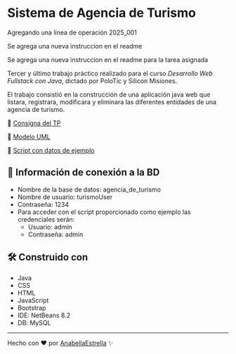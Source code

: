 # Sistema de Agencia de Turismo

Agregando una línea de operación 2025_001

Se agrega una nueva instruccion en el readme 

Se agrega una nueva instruccion en el readme  para la tarea asignada

Tercer y último trabajo práctico realizado para el curso _Desarrollo Web Fullstack con Java_, dictado por PoloTic y Silicon Misiones.

El trabajo consistió en la construcción de una aplicación java web que listara, registrara, modificara y eliminara las diferentes entidades de una agencia de turismo.

📄 [Consigna del TP](https://drive.google.com/file/d/1Ta7UbM7JQrGh8CbyqJ6DquCldM7j1Ctm/view?usp=sharing)

📄 [Modelo UML](https://drive.google.com/file/d/1An8eVDB-ZinBR6Pjmf7Kdt-gW51ZbTfw/view?usp=sharing)

📄 [Script con datos de ejemplo](https://drive.google.com/file/d/1rC0606o_KqCLqFWGkWF_BkZ8wrIQXqlk/view?usp=sharing)

## 🔌 Información de conexión a la BD
- Nombre de la base de datos: agencia_de_turismo
- Nombre de usuario: turismoUser
- Contraseña: 1234
- Para acceder con el script proporcionado como ejemplo las credenciales serán:
  - Usuario: admin
  - Contraseña: admin

## 🛠️ Construido con
- Java
- CSS
- HTML
- JavaScript
- Bootstrap
- IDE: NetBeans 8.2
- DB: MySQL

---
Hecho con ❤ por [AnabellaEstrella](https://github.com/AnabellaEstrella) ✨
